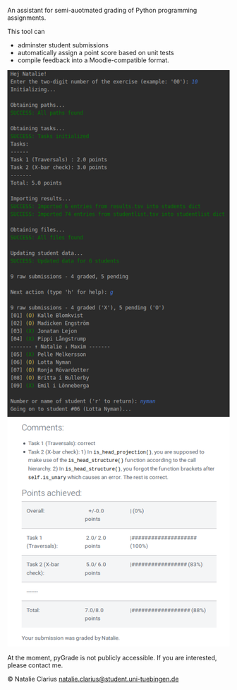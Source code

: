 An assistant for semi-auotmated grading of Python programming assignments.  

This tool can
  - adminster student submissions  
  - automatically assign a point score based on unit tests  
  - compile feedback into a Moodle-compatible format.
  
 ![pyGrade](doc/img/pyGrade_2.png)
 ![pyGrade](doc/img/pyGrade_3.png)

At the moment, pyGrade is not publicly accessible. If you are interested, please contact me.

© Natalie Clarius <natalie.clarius@student.uni-tuebingen.de>  
